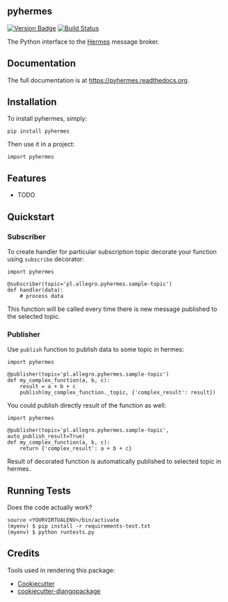 ## pyhermes

[![Version Badge](https://badge.fury.io/py/pyhermes.png)](https://badge.fury.io/py/pyhermes.png)
[![Build Status](https://travis-ci.org/allegro/pyhermes.png?branch=master)](https://travis-ci.org/allegro/pyhermes)

The Python interface to the [Hermes](http://hermes.allegro.tech) message broker.

## Documentation

The full documentation is at https://pyhermes.readthedocs.org.

## Installation

To install pyhermes, simply:

```
pip install pyhermes
```

Then use it in a project:

```
import pyhermes
```

## Features

* TODO

## Quickstart

### Subscriber

To create handler for particular subscription topic decorate your function using `subscribe` decorator:

```
import pyhermes

@subscriber(topic='pl.allegro.pyhermes.sample-topic')
def handler(data):
    # process data
```

This function will be called every time there is new message published to the selected topic.

### Publisher
Use `publish` function to publish data to some topic in hermes:
```
import pyhermes

@publisher(topic='pl.allegro.pyhermes.sample-topic')
def my_complex_function(a, b, c):
    result = a + b + c
    publish(my_complex_function._topic, {'complex_result': result})
```

You could publish directly result of the function as well:
```
import pyhermes

@publisher(topic='pl.allegro.pyhermes.sample-topic', auto_publish_result=True)
def my_complex_function(a, b, c):
    return {'complex_result': a + b + c}
```

Result of decorated function is automatically published to selected topic in hermes.

## Running Tests

Does the code actually work?

```
source <YOURVIRTUALENV>/bin/activate
(myenv) $ pip install -r requirements-test.txt
(myenv) $ python runtests.py
```

## Credits

Tools used in rendering this package:

*  [Cookiecutter](https://github.com/audreyr/cookiecutter)
*  [cookiecutter-djangopackage](https://github.com/pydanny/cookiecutter-djangopackage)
